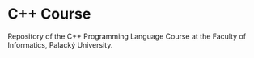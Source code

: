 # C++ Course

Repository of the C++ Programming Language Course at the Faculty of Informatics, Palacký University.
